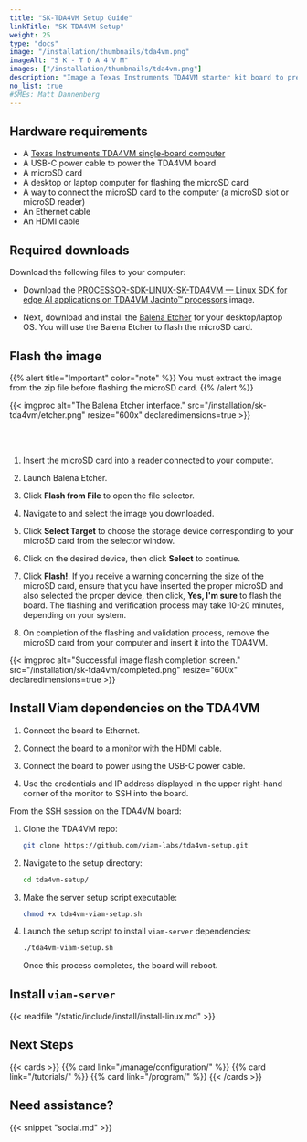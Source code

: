 ```yaml
---
title: "SK-TDA4VM Setup Guide"
linkTitle: "SK-TDA4VM Setup"
weight: 25
type: "docs"
image: "/installation/thumbnails/tda4vm.png"
imageAlt: "S K - T D A 4 V M"
images: ["/installation/thumbnails/tda4vm.png"]
description: "Image a Texas Instruments TDA4VM starter kit board to prepare it for viam-server installation."
no_list: true
#SMEs: Matt Dannenberg
---
```


## Hardware requirements

- A [Texas Instruments TDA4VM single-board computer](https://www.ti.com/tool/SK-TDA4VM)
- A USB-C power cable to power the TDA4VM board
- A microSD card
- A desktop or laptop computer for flashing the microSD card
- A way to connect the microSD card to the computer (a microSD slot or microSD reader)
- An Ethernet cable
- An HDMI cable

## Required downloads

Download the following files to your computer:

- Download the <a href="https://www.ti.com/tool/download/PROCESSOR-SDK-LINUX-SK-TDA4VM" target="_blank">PROCESSOR-SDK-LINUX-SK-TDA4VM — Linux SDK for edge AI applications on TDA4VM Jacinto™ processors</a> image.

- Next, download and install the <a href="https://github.com/balena-io/etcher/releases/tag/v1.7.0" target="_blank">Balena Etcher</a> for your desktop/laptop OS.
  You will use the Balena Etcher to flash the microSD card.

## Flash the image

{{% alert title="Important" color="note" %}}
You must extract the image from the zip file before flashing the microSD card.
{{% /alert %}}

{{< imgproc alt="The Balena Etcher interface." src="/installation/sk-tda4vm/etcher.png" resize="600x" declaredimensions=true >}}

<br>
<br>

1. Insert the microSD card into a reader connected to your computer.

2. Launch Balena Etcher.

3. Click **Flash from File** to open the file selector.

4. Navigate to and select the image you downloaded.

5. Click **Select Target** to choose the storage device corresponding to your microSD card from the selector window.

6. Click on the desired device, then click **Select** to continue.

7. Click **Flash!**.
   If you receive a warning concerning the size of the microSD card, ensure that you have inserted the proper microSD and also selected the proper device, then click, **Yes, I'm sure** to flash the board.
   The flashing and verification process may take 10-20 minutes, depending on your system.

8. On completion of the flashing and validation process, remove the microSD card from your computer and insert it into the TDA4VM.

{{< imgproc alt="Successful image flash completion screen." src="/installation/sk-tda4vm/completed.png" resize="600x" declaredimensions=true >}}

## Install Viam dependencies on the TDA4VM

1. Connect the board to Ethernet.

2. Connect the board to a monitor with the HDMI cable.

3. Connect the board to power using the USB-C power cable.

4. Use the credentials and IP address displayed in the upper right-hand corner of the monitor to SSH into the board.

From the SSH session on the TDA4VM board:

1. Clone the TDA4VM repo:

   ```sh {class="command-line" data-prompt="$"}
   git clone https://github.com/viam-labs/tda4vm-setup.git
   ```

2. Navigate to the setup directory:

   ```sh {class="command-line" data-prompt="$"}
   cd tda4vm-setup/
   ```

3. Make the server setup script executable:

   ```sh {class="command-line" data-prompt="$"}
   chmod +x tda4vm-viam-setup.sh
   ```

4. Launch the setup script to install `viam-server` dependencies:

   ```sh {class="command-line" data-prompt="$"}
   ./tda4vm-viam-setup.sh
   ```

   Once this process completes, the board will reboot.

## Install `viam-server`

{{< readfile "/static/include/install/install-linux.md" >}}

## Next Steps

{{< cards >}}
{{% card link="/manage/configuration/" %}}
{{% card link="/tutorials/" %}}
{{% card link="/program/" %}}
{{< /cards >}}

## Need assistance?

{{< snippet "social.md" >}}
